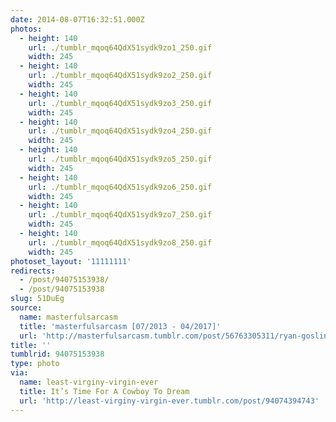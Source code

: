 ```yaml
---
date: 2014-08-07T16:32:51.000Z
photos:
  - height: 140
    url: ./tumblr_mqoq64QdX51sydk9zo1_250.gif
    width: 245
  - height: 140
    url: ./tumblr_mqoq64QdX51sydk9zo2_250.gif
    width: 245
  - height: 140
    url: ./tumblr_mqoq64QdX51sydk9zo3_250.gif
    width: 245
  - height: 140
    url: ./tumblr_mqoq64QdX51sydk9zo4_250.gif
    width: 245
  - height: 140
    url: ./tumblr_mqoq64QdX51sydk9zo5_250.gif
    width: 245
  - height: 140
    url: ./tumblr_mqoq64QdX51sydk9zo6_250.gif
    width: 245
  - height: 140
    url: ./tumblr_mqoq64QdX51sydk9zo7_250.gif
    width: 245
  - height: 140
    url: ./tumblr_mqoq64QdX51sydk9zo8_250.gif
    width: 245
photoset_layout: '11111111'
redirects:
  - /post/94075153938/
  - /post/94075153938
slug: 51DuEg
source:
  name: masterfulsarcasm
  title: 'masterfulsarcasm [07/2013 - 04/2017]'
  url: 'http://masterfulsarcasm.tumblr.com/post/56763305311/ryan-gosling-is-awesome'
title: ''
tumblrid: 94075153938
type: photo
via:
  name: least-virginy-virgin-ever
  title: It’s Time For A Cowboy To Dream
  url: 'http://least-virginy-virgin-ever.tumblr.com/post/94074394743'
---
```


